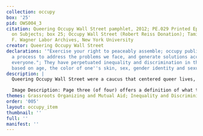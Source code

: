 ```yaml
---
collection: occupy
box: '25'
pid: OWS004_3
citation: Queering Occupy Wall Street pamphlet, 2012; PE.029 Printed Ephemera Collection
  on Subjects; box 25; Occupy Wall Street (Robert Reiss Donation); Tamiment Library/Robert
  F. Wagner Labor Archives, New York University
creator: Queering Occupy Wall Street
declarations: '"Exercise your right to peaceably assemble; occupy public space;  create
  a process to address the problems we face, and generate solutions accessible to
  everyone."; They have perpetuated inequality and discrimination in the workplace
  based on age, the color of one''s skin, sex, gender identity and sexual orientation.'
description: |
  Queering Occupy Wall Street were a caucus that centered queer lives, experiences, and queer-led direct action within Occupy Wall Street. This multi-page pamphlet was produced by Queering Occupy Wall Street as a way to share language, terms, and framing as a means of political education within Occupy Wall Street. The pamphlet introduces the reader to information related to gender sexuality; however, its authors uphold a queer politic of autonomy and resist strict defnition.

  Image Description: Page three (of four) offers a definition of what the Queering Occupy Wall Street  (QOWS) caucus means by "queering." At the top of the white page, written in black font, it reads "What Is 'Queering'?" Below QOWS provides the following definition: "The Queering of Occupy Wall Street (OWS) is the shining of a light on all aspects of communcal living and movement building. It means ensuring that members of our community do not feel invisible, undermined or neglected. It means introducing new language, new concepts, and more inclusive tactics that promote diversity and compassion. It means honoring and infusing our actions with love, beauty, and the entire collective fierceness of the Queer/LGBT communities. It means creating space within the movement for Queer/LGBT community members to come together, discuss issues that are important to them, and support each other through direct interaction and active support. It means pointing out acts of transphobia, homophobia, and sexism; to take a stand against these oppressive acts through visibility and open condemnation. It means sharing our history and sharing the tools needed to shift the paradigm, undermine the patriarchy, and unravel the heteronormative supremacy that is the root cause of all the problems with the current oligarchy."
themes: Grassroots Organizing and Mutual Aid; Inequality and Discriminiation
order: '005'
layout: occupy_item
thumbnail: ''
full: ''
manifest: ''
---
```

